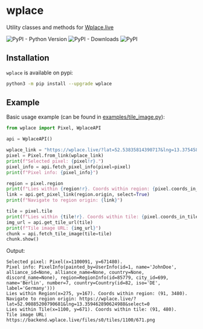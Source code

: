 # wplace

Utility classes and methods for [Wplace.live](https://wplace.live/)

![PyPI - Python Version](https://img.shields.io/pypi/pyversions/wplace?style=flat-square)
![PyPI - Downloads](https://img.shields.io/pypi/dm/wplace?style=flat-square)
![PyPI](https://img.shields.io/pypi/v/wplace?style=flat-square)

## Installation

`wplace` is available on pypi:
```bash
python3 -m pip install --upgrade wplace
```

## Example
Basic usage example (can be found in [examples/tile_image.py](examples/tile_image.py)):

```python
from wplace import Pixel, WplaceAPI

api = WplaceAPI()

wplace_link = "https://wplace.live/?lat=52.53835814390717&lng=13.37545865302734"
pixel = Pixel.from_link(wplace_link)
print(f"Selected pixel: {pixel!r}.")
pixel_info = api.fetch_pixel_info(pixel=pixel)
print(f"Pixel info: {pixel_info}")

region = pixel.region
print(f"Lies within {region!r}. Coords within region: {pixel.coords_in_region}.")
link = api.get_pixel_link(region.origin, select=True)
print(f"Navigate to region origin: {link}")

tile = pixel.tile
print(f"Lies within {tile!r}. Coords within tile: {pixel.coords_in_tile}.")
img_url = api.get_tile_url(tile)
print(f"Tile image URL: {img_url}")
chunk = api.fetch_tile_image(tile=tile)
chunk.show()
```

Output:

```
Selected pixel: Pixel(x=1100091, y=671480).
Pixel info: PixelInfo(painted_by=UserInfo(id=1, name='JohnDoe', alliance_id=None, alliance_name=None, country=None, discord_name=None), region=RegionInfo(id=85779, city_id=699, name='Berlin', number=7, country=Country(id=82, iso='DE', label='Germany')))
Lies within Region(x=275, y=167). Coords within region: (91, 3480).
Navigate to region origin: https://wplace.live/?lat=52.90885200790681&lng=13.359462890624988&select=0
Lies within Tile(x=1100, y=671). Coords within tile: (91, 480).
Tile image URL: https://backend.wplace.live/files/s0/tiles/1100/671.png
```
